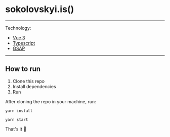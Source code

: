 # sokolovskyi.is()

---

Technology:

- [Vue 3](https://vuejs.org/)
- [Typescript](https://www.typescriptlang.org/)
- [GSAP](https://greensock.com/gsap/)

---

## How to run

1. Clone this repo
2. Install dependencies
3. Run

After cloning the repo in your machine, run:

```
yarn install
```
```
yarn start
```

That's it 🎉